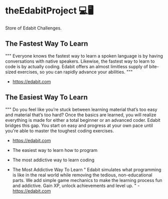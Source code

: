 # theEdabitProject 💻🖥
Store of Edabit Challenges.
## The Fastest Way To Learn
""" Everyone knows the fastest way to learn a spoken language is by having conversations with native speakers. 
Likewise, the fastest way to learn to code is by actually coding. 
Edabit offers an almost limitless supply of bite-sized exercises, so you can rapidly advance your abilities. """
- https://edabit.com

## The Easiest Way To Learn
""" Do you feel like you’re stuck between learning material that’s too easy and material that’s too hard?
Once the basics are learned, you will realize everything is made for either a total beginner or an advanced coder.
Edabit bridges this gap. You start on easy and progress at your own pace until you're able to master the toughest coding exercises. 
- https://edabit.com


- The easiest way to learn how to program
- The most addictive way to learn coding
- The Most Addictive Way To Learn
" Edabit simulates what programming is like in the real world while removing the tedious, non-educational parts. 
We add simple game mechanics to make the learning process fun and addictive. 
Gain XP, unlock achievements and level up. " - https://edabit.com
